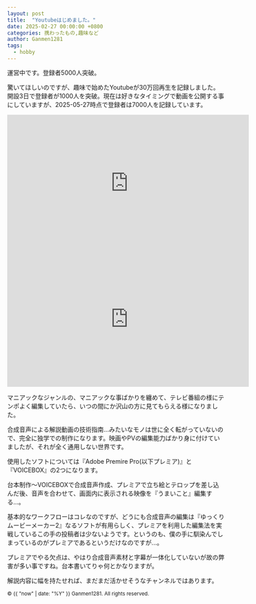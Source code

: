 ```yaml
---
layout: post
title:  "Youtubeはじめました。"
date: 2025-02-27 00:00:00 +0800
categories: 携わったもの,趣味など
author: Ganmen1281
tags:
  - hobby
---
```

運営中です。登録者5000人突破。

<!--description-->

驚いてほしいのですが、趣味で始めたYoutubeが30万回再生を記録しました。開設3日で登録者が1000人を突破。現在は好きなタイミングで動画を公開する事にしていますが、2025-05-27時点で登録者は7000人を記録しています。

<iframe width="560" height="315" src="https://www.youtube.com/embed/N0Ue-5XJEkg?si=5H8UvytcTEBfxUVB" title="YouTube video player" frameborder="0" allow="accelerometer; autoplay; clipboard-write; encrypted-media; gyroscope; picture-in-picture; web-share" referrerpolicy="strict-origin-when-cross-origin" allowfullscreen></iframe>

<iframe width="560" height="315" src="https://www.youtube.com/embed/NVhXADpAWVo?si=Xx91sjQbR2c0d3gM" title="YouTube video player" frameborder="0" allow="accelerometer; autoplay; clipboard-write; encrypted-media; gyroscope; picture-in-picture; web-share" referrerpolicy="strict-origin-when-cross-origin" allowfullscreen></iframe>

マニアックなジャンルの、マニアックな事ばかりを纏めて、テレビ番組の様にテンポよく編集していたら、いつの間にか沢山の方に見てもらえる様になりました。

合成音声による解説動画の技術指南...みたいなモノは世に全く転がっていないので、完全に独学での制作になります。映画やPVの編集能力ばかり身に付けていましたが、それが全く通用しない世界です。

使用したソフトについては『Adobe Premire Pro(以下プレミア)』と『VOICEBOX』の2つになります。

台本制作～VOICEBOXで合成音声作成、プレミアで立ち絵とテロップを差し込んだ後、音声を合わせて、画面内に表示される映像を『うまいこと』編集する...。

基本的なワークフローはコレなのですが、どうにも合成音声の編集は『ゆっくりムービーメーカー2』なるソフトが有用らしく、プレミアを利用した編集法を実戦しているこの手の投稿者は少ないようです。というのも、僕の手に馴染んでしまっているのがプレミアであるというだけなのですが...。

プレミアでやる欠点は、やはり合成音声素材と字幕が一体化していないが故の弊害が多い事ですね。台本書いてりゃ何とかなりますが。

解説内容に幅を持たせれば、まだまだ活かせそうなチャンネルではあります。



[jekyll-docs]: http://jekyllrb.com/docs/home
[jekyll-gh]:   https://github.com/jekyll/jekyll
[jekyll-talk]: https://talk.jekyllrb.com/

<p><small>&copy; {{ "now" | date: "%Y" }} Ganmen1281. All rights reserved.</small></p>
